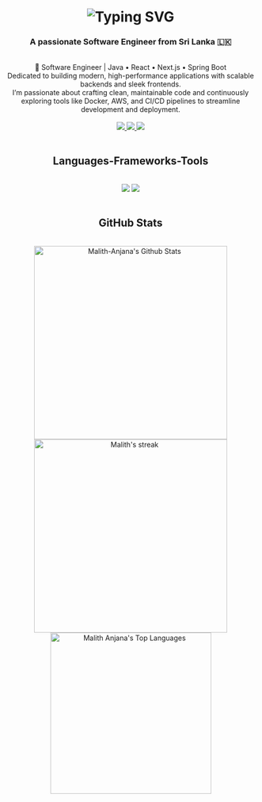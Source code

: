 <h1 align="center">
<img src="https://readme-typing-svg.demolab.com?font=Rubik&weight=500&size=35&pause=1000&center=true&vCenter=true&repeat=false&width=500&height=70&lines=Hi%2C+I+am+Malith+Anjana" alt="Typing SVG" />
</h1>

<h3 align="center">A passionate Software Engineer from Sri Lanka 🇱🇰</h3>

<br/>

<div align="center">
🚀 Software Engineer | Java • React • Next.js • Spring Boot <br/>
Dedicated to building modern, high-performance applications with scalable backends and sleek frontends. <br/> I’m passionate about crafting clean, maintainable code and continuously exploring tools like Docker, AWS, and CI/CD pipelines to streamline development and deployment.

 </div>
 </div> <br/>

  
<div align="center"> 
  <a href="#">
    <img src="https://img.shields.io/badge/Gmail-333333?style=for-the-badge&logo=gmail&logoColor=red" />
  </a>
  <a href="www.linkedin.com/in/malith-anjana" target="_blank">
    <img src="https://img.shields.io/badge/LinkedIn-0077B5?style=for-the-badge&logo=invision&logoColor=white" target="_blank" />
  </a>
  <a href="#" target="_blank">
     <img src="https://img.shields.io/badge/Portfolio-FF5722?style=for-the-badge&logo=todoist&logoColor=white" target="_blank" /> <!-- sqlite, safari, google-chrome are other good icon options -->
  </a>
</div>

 <br/>
 
<h2 align="center">Languages-Frameworks-Tools</h2>
<br/>
<div align="center">
 <img src="https://skillicons.dev/icons?i=java,javascript,nodejs,typescript,express,firebase,mongodb,c,spring,nextjs,mysql,flask" />
    <img src="https://skillicons.dev/icons?i=react,bootstrap,mui,html,css,vscode,github,figma,tailwind,git,r" />
    <br>
</div>

<!-- <p align="left"> 
    <img alt="Javascript" src="https://img.shields.io/badge/-Javascript-ED8B0B?style=flat-square&logo=javascript&logoColor=white" />
  <img alt="Java" src="https://img.shields.io/badge/-Java-FF3E00?style=flat-square&logo=openjdk&logoColor=white"">
  <img alt="Git" src="https://img.shields.io/badge/-Git-F05032?style=flat-square&logo=git&logoColor=white" />
    <img alt="html5" src="https://img.shields.io/badge/-HTML5-E34F26?style=flat-square&logo=html5&logoColor=white" />
    <img alt="npm" src="https://img.shields.io/badge/-NPM-CB3837?style=flat-square&logo=npm&logoColor=white" />
    <img alt="Android" src="https://img.shields.io/badge/Android-3DDC84?style=flat-square&logo=android&logoColor=white" />
    <img alt="Spring" src="https://img.shields.io/badge/Spring-6DB33F?style=flat-square&logo=spring&logoColor=white" />
    <img alt="MongoDB" src="https://img.shields.io/badge/-MongoDB-13aa52?style=flat-square&logo=mongodb&logoColor=white" />
  <img alt="Nodejs" src="https://img.shields.io/badge/-Nodejs-43853d?style=flat-square&logo=Node.js&logoColor=white" />
   <img alt="React" src="https://img.shields.io/badge/-React-45b8d8?style=flat-square&logo=react&logoColor=white" />
  <img alt="Docker" src="https://img.shields.io/badge/-Docker-46a2f1?style=flat-square&logo=docker&logoColor=white" />
  <img alt="github actions" src="https://img.shields.io/badge/-Github_Actions-2088FF?style=flat-square&logo=github-actions&logoColor=white" />
  <img alt="Google Cloud Platform" src="https://img.shields.io/badge/-Google_Cloud_Platform-1a73e8?style=flat-square&logo=google-cloud&logoColor=white" />
  <img alt="TypeScript" src="https://img.shields.io/badge/-TypeScript-007ACC?style=flat-square&logo=typescript&logoColor=white" />
    <img alt="MySQL" src="https://img.shields.io/badge/-MySQL-4479A1?style=flat-square&logo=Node.js&logoColor=white" />
  <img alt="Redux" src="https://img.shields.io/badge/-Redux-764ABC?style=flat-square&logo=redux&logoColor=white" />
    <img alt="Sass" src="https://img.shields.io/badge/-Sass-CC6699?style=flat-square&logo=sass&logoColor=white" />
  <img alt="GraphQL" src="https://img.shields.io/badge/-GraphQL-E10098?style=flat-square&logo=graphql&logoColor=white" />
  <img alt="NextJs" src="https://img.shields.io/badge/-Nextjs-000000?style=flat-square&logo=nextdotjs&logoColor=white" />
  <img alt="expresjs" src="https://img.shields.io/badge/-Express-000000?style=flat-square&logo=express&logoColor=white" />
  <img alt="Intellijidea" src="https://img.shields.io/badge/-Intellij_IDEA-000000?style=flat-square&logo=intellijidea&logoColor=white" />
  <img alt="WebStorm" src="https://img.shields.io/badge/-WebStorm-000000?style=flat-square&logo=webstorm&logoColor=white" />
</p> -->

<!-- [![React Badge](https://img.shields.io/badge/-React-61DBFB?style=for-the-badge&labelColor=black&logo=react&logoColor=61DBFB)](#)  [![Javascript Badge](https://img.shields.io/badge/-Javascript-F0DB4F?style=for-the-badge&labelColor=black&logo=javascript&logoColor=F0DB4F)](#) [![Typescript Badge](https://img.shields.io/badge/-Typescript-007acc?style=for-the-badge&labelColor=black&logo=typescript&logoColor=007acc)](#) [![Nodejs Badge](https://img.shields.io/badge/-Nodejs-3C873A?style=for-the-badge&labelColor=black&logo=node.js&logoColor=3C873A)](#) [![GraphQL Badge](https://img.shields.io/badge/-GraphQl-e535ab?style=for-the-badge&labelColor=black&logo=node.js&logoColor=e535ab)](#) -->
<br/>


<h2 align="center">GitHub Stats</h2>

  <br/>
  <div align=center>
    <img width=390 alt="Malith-Anjana's Github Stats" src="https://github-readme-stats.vercel.app/api?username=Malith-Anjana&show_icons=true&count_private=true&theme=react&rank_icon=github&border_radius=10&bg_color=060A0CD0" />
    <img width=390 title="🔥 Get streak stats for your profile at git.io/streak-stats" alt="Malith's streak" src="https://github-readme-streak-stats.herokuapp.com/?user=Malith-Anjana&theme=black-ice&stroke=0000&background=060A0CD0&border_radius=10"/>
<img width=325 alt="Malith Anjana's Top Languages" src="https://github-readme-stats.vercel.app/api/top-langs/?username=Malith-Anjana&langs_count=8&count_private=true&layout=compact&theme=react&bg_color=060A0CD0&border_radius=10" />
  <br/>
 <div/>


<br/>
<br/>
